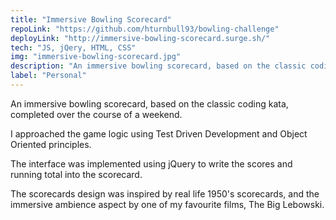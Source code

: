 ```yaml
---
title: "Immersive Bowling Scorecard"
repoLink: "https://github.com/hturnbull93/bowling-challenge"
deployLink: "http://immersive-bowling-scorecard.surge.sh/"
tech: "JS, jQery, HTML, CSS"
img: "immersive-bowling-scorecard.jpg"
description: "An immersive bowling scorecard, based on the classic coding kata, design inspired by The Big Lebowski."
label: "Personal"
---
```


An immersive bowling scorecard, based on the classic coding kata, completed over the course of a weekend.

I approached the game logic using Test Driven Development and Object Oriented principles.

The interface was implemented using jQuery to write the scores and running total into the scorecard.

The scorecards design was inspired by real life 1950's scorecards, and the immersive ambience aspect by one of my favourite films, The Big Lebowski.
